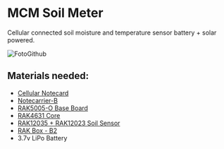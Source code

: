 # MCM Soil Meter
Cellular connected soil moisture and temperature sensor battery + solar powered.

![FotoGithub](https://user-images.githubusercontent.com/49886387/228386017-f0c1bda5-6330-4fd4-81ea-53b23894ddab.png)

## Materials needed:

- [Cellular Notecard](https://shop.blues.io/collections/notecard?_ga=2.186223086.612717042.1680044747-558663415.1672930043&_gl=1*4uj1yq*_ga*NTU4NjYzNDE1LjE2NzI5MzAwNDM.*_ga_PJ7RGMWWBX*MTY4MDA0NDc0Ny4zMy4xLjE2ODAwNDQ3NTkuMC4wLjA.)
- [Notecarrier-B](https://shop.blues.io/products/carr-b)
- [RAK5005-O Base Board](https://store.rakwireless.com/products/rak5005-o-base-board?variant=35614952816798)
- [RAK4631 Core](https://store.rakwireless.com/products/nordic-nrf52840-ble-core-module-for-lorawan-with-lora-sx1262-rak4631-rak4631-c?variant=42576992436422)
- [RAK12035 + RAK12023 Soil Sensor](https://store.rakwireless.com/products/rak12023-rak12035-wisblock-soil-moisture-sensor)
- [RAK Box - B2](https://store.rakwireless.com/products/rakbox-b2-enclosure-with-solar-panel?variant=39806212047046)
- 3.7v LiPo Battery

